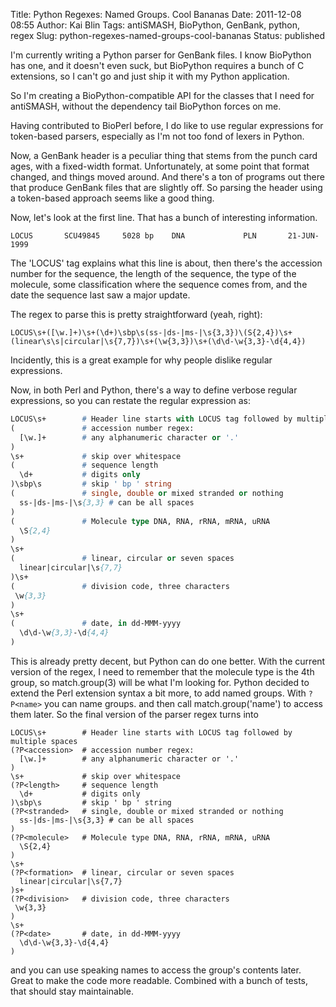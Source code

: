 Title: Python Regexes: Named Groups. Cool Bananas
Date: 2011-12-08 08:55
Author: Kai Blin
Tags: antiSMASH, BioPython, GenBank, python, regex
Slug: python-regexes-named-groups-cool-bananas
Status: published

I'm currently writing a Python parser for GenBank files. I know
BioPython has one, and it doesn't even suck, but BioPython requires a
bunch of C extensions, so I can't go and just ship it with my Python
application.

So I'm creating a BioPython-compatible API for the classes that I need
for antiSMASH, without the dependency tail BioPython forces on me.

Having contributed to BioPerl before, I do like to use regular
expressions for token-based parsers, especially as I'm not too fond of
lexers in Python.

Now, a GenBank header is a peculiar thing that stems from the punch card
ages, with a fixed-width format. Unfortunately, at some point that
format changed, and things moved around. And there's a ton of programs
out there that produce GenBank files that are slightly off. So parsing
the header using a token-based approach seems like a good thing.

Now, let's look at the first line. That has a bunch of interesting
information.

```
LOCUS       SCU49845     5028 bp    DNA             PLN       21-JUN-1999
```

The 'LOCUS' tag explains what this line is about, then there's the
accession number for the sequence, the length of the sequence, the type
of the molecule, some classification where the sequence comes from, and
the date the sequence last saw a major update.

The regex to parse this is pretty straightforward (yeah, right):

```
LOCUS\s+([\w.]+)\s+(\d+)\sbp\s(ss-|ds-|ms-|\s{3,3})\(S{2,4})\s+(linear\s\s|circular|\s{7,7})\s+(\w{3,3})\s+(\d\d-\w{3,3}-\d{4,4})
```

Incidently, this is a great example for why people dislike regular
expressions.

Now, in both Perl and Python, there's a way to define verbose regular
expressions, so you can restate the regular expression as:

```p
LOCUS\s+        # Header line starts with LOCUS tag followed by multiple spaces
(               # accession number regex:
  [\w.]+        # any alphanumeric character or '.'
)
\s+             # skip over whitespace
(               # sequence length
  \d+           # digits only
)\sbp\s         # skip ' bp ' string
(               # single, double or mixed stranded or nothing
  ss-|ds-|ms-|\s{3,3} # can be all spaces
)
(               # Molecule type DNA, RNA, rRNA, mRNA, uRNA
  \S{2,4}
)
\s+
(               # linear, circular or seven spaces
  linear|circular|\s{7,7}
)\s+
(               # division code, three characters
 \w{3,3}
)
\s+
(               # date, in dd-MMM-yyyy
  \d\d-\w{3,3}-\d{4,4}
)
```

This is already pretty decent, but Python can do one better. With the
current version of the regex, I need to remember that the molecule type
is the 4th group, so match.group(3) will be what I'm looking for. Python
decided to extend the Perl extension syntax a bit more, to add named
groups. With `?P<name>` you can name groups. and then call
match.group('name') to access them later. So the final version of the
parser regex turns into

```
LOCUS\s+        # Header line starts with LOCUS tag followed by multiple spaces
(?P<accession>  # accession number regex:
  [\w.]+        # any alphanumeric character or '.'
)
\s+             # skip over whitespace
(?P<length>     # sequence length
  \d+           # digits only
)\sbp\s         # skip ' bp ' string
(?P<stranded>   # single, double or mixed stranded or nothing
  ss-|ds-|ms-|\s{3,3} # can be all spaces
)
(?P<molecule>   # Molecule type DNA, RNA, rRNA, mRNA, uRNA
  \S{2,4}
)
\s+
(?P<formation>  # linear, circular or seven spaces
  linear|circular|\s{7,7}
)s+
(?P<division>   # division code, three characters
 \w{3,3}
)
\s+
(?P<date>       # date, in dd-MMM-yyyy
  \d\d-\w{3,3}-\d{4,4}
)
```

and you can use speaking names to access the group's contents later.
Great to make the code more readable. Combined with a bunch of tests,
that should stay maintainable.
